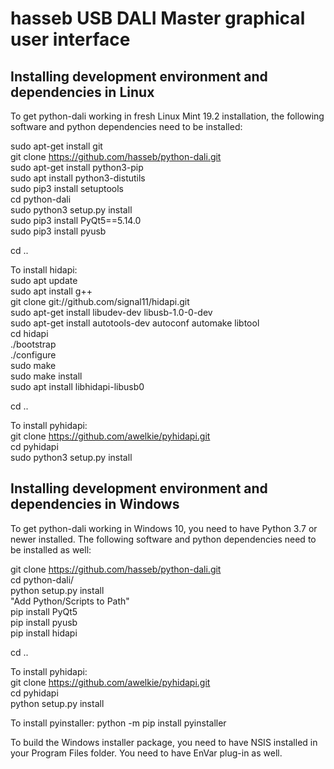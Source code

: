 hasseb USB DALI Master graphical user interface
===============================================

## Installing development environment and dependencies in Linux

To get python-dali working in fresh Linux Mint 19.2 installation, the following software and python dependencies need to be installed:

sudo apt-get install git  
git clone https://github.com/hasseb/python-dali.git  
sudo apt-get install python3-pip  
sudo apt install python3-distutils  
sudo pip3 install setuptools  
cd python-dali  
sudo python3 setup.py install  
sudo pip3 install PyQt5==5.14.0  
sudo pip3 install pyusb  

cd ..  

To install hidapi:  
sudo apt update  
sudo apt install g++  
git clone git://github.com/signal11/hidapi.git  
sudo apt-get install libudev-dev libusb-1.0-0-dev  
sudo apt-get install autotools-dev autoconf automake libtool  
cd hidapi  
./bootstrap  
./configure  
sudo make  
sudo make install  
sudo apt install libhidapi-libusb0  

cd ..

To install pyhidapi:  
git clone https://github.com/awelkie/pyhidapi.git  
cd pyhidapi  
sudo python3 setup.py install  

## Installing development environment and dependencies in Windows  

To get python-dali working in Windows 10, you need to have Python 3.7 or newer installed. The following software and python dependencies need to be installed as well:  

git clone https://github.com/hasseb/python-dali.git  
cd python-dali/  
python setup.py install  
"Add Python/Scripts to Path"  
pip install PyQt5  
pip install pyusb  
pip install hidapi  

cd ..

To install pyhidapi:  
git clone https://github.com/awelkie/pyhidapi.git  
cd pyhidapi  
python setup.py install

To install pyinstaller:
python -m pip install pyinstaller  

To build the Windows installer package, you need to have NSIS installed in your Program Files folder. You need to have EnVar plug-in as well.